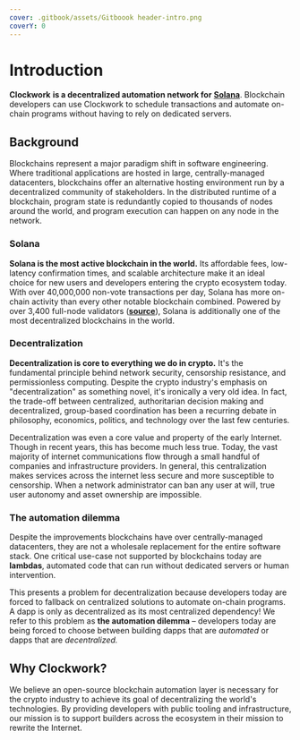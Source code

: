 ```yaml
---
cover: .gitbook/assets/Gitboook header-intro.png
coverY: 0
---
```


# Introduction

**Clockwork** **is a decentralized automation network for** [**Solana**](https://solana.com/). Blockchain developers can use Clockwork to schedule transactions and automate on-chain programs without having to rely on dedicated servers.&#x20;

## **Background**

Blockchains represent a major paradigm shift in software engineering. Where traditional applications are hosted in large, centrally-managed datacenters, blockchains offer an alternative hosting environment run by a decentralized community of stakeholders. In the distributed runtime of a blockchain, program state is redundantly copied to thousands of nodes around the world, and program execution can happen on any node in the network.&#x20;

### Solana

**Solana is the most active blockchain in the world.** Its affordable fees, low-latency confirmation times, and scalable architecture make it an ideal choice for new users and developers entering the crypto ecosystem today. With over 40,000,000 non-vote transactions per day, Solana has more on-chain activity than every other notable blockchain combined. Powered by over 3,400 full-node validators ([**source**](https://solana.com/news/validator-health-report-august-2022)), Solana is additionally one of the most decentralized blockchains in the world.

### Decentralization

**Decentralization is core to everything we do in crypto.** It's the fundamental principle behind network security, censorship resistance, and permissionless computing. Despite the crypto industry's emphasis on "decentralization" as something novel, it's ironically a very old idea. In fact, the trade-off between centralized, authoritarian decision making and decentralized, group-based coordination has been a recurring debate in philosophy, economics, politics, and technology over the last few centuries.&#x20;

Decentralization was even a core value and property of the early Internet. Though in recent years, this has become much less true. Today, the vast majority of internet communications flow through a small handful of companies and infrastructure providers. In general, this centralization makes services across the internet less secure and more susceptible to censorship. When a network administrator can ban any user at will, true user autonomy and asset ownership are impossible.&#x20;

### The automation dilemma

Despite the improvements blockchains have over centrally-managed datacenters, they are not a wholesale replacement for the entire software stack. One critical use-case not supported by blockchains today are **lambdas**, automated code that can run without dedicated servers or human intervention.&#x20;

This presents a problem for decentralization because developers today are forced to fallback on centralized solutions to automate on-chain programs. A dapp is only as decentralized as its most centralized dependency! We refer to this problem as **the automation dilemma** – developers today are being forced to choose between building dapps that are _automated_ or dapps that are _decentralized._

## Why Clockwork?&#x20;

We believe an open-source blockchain automation layer is necessary for the crypto industry to achieve its goal of decentralizing the world's technologies. By providing developers with public tooling and infrastructure, our mission is to support builders across the ecosystem in their mission to rewrite the Internet.&#x20;
